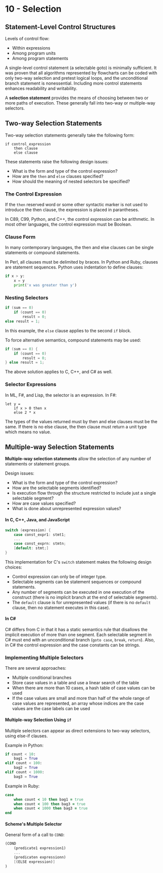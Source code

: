 # 10 - Selection

## Statement-Level Control Structures

Levels of control flow:
- Within expressions
- Among program units
- Among program statements

A single-level control statement (a selectable goto) is minimally sufficient. It was proven that all algorithms represented by flowcharts can be coded with only two-way selection and pretest logical loops, and the unconditional branch statement is nonessential. Including more control statements enhances readability and writability.

A **selection statement** provides the means of choosing between two or more paths of execution. These generally fall into two-way or multiple-way selectors.

## Two-way Selection Statements

Two-way selection statements generally take the following form:

```
if control_expression
    then clause
    else clause
```

These statements raise the following design issues:
- What is the form and type of the control expression?
- How are the `then` and `else` clauses specified?
- How should the meaning of nested selectors be specified?

### The Control Expression

If the `then` reserved word or some other syntactic marker is not used to introduce the then clause, the expression is placed in parantheses.

In C89, C99, Python, and C++, the control expression can be arithmetic. In most other languages, the control expression must be Boolean.

### Clause Form

In many contemporary languages, the then and else clauses can be single statements or compound statements.

In Perl, all clauses must be delimited by braces. In Python and Ruby, clauses are statement sequences. Python uses indentation to define clauses:

```Python
if x > y:
    x = y
    print('x was greater than y')
```

### Nesting Selectors

```Java
if (sum == 0)
    if (count == 0)
        result = 0;
else result = 1;
```

In this example, the `else` clause applies to the second `if` block.

To force alternative semantics, compound statements may be used:

```Java
if (sum == 0) {
    if (count == 0)
        result = 0;
} else result = 1;
```

The above solution applies to C, C++, and C# as well.

### Selector Expressions

In ML, F#, and Lisp, the selector is an expression. In F#:

```F#
let y =
    if x > 0 then x
    else 2 * x
```

The types of the values returned must by then and else clauses must be the same. If there is no else clause, the then clause must return a unit type which means no value.

## Multiple-way Selection Statements

**Multiple-way selection statements** allow the selection of any number of statements or statement groups.

Design issues:
- What is the form and type of the control expression?
- How are the selectable segments identified?
- Is execution flow through the structure restricted to include just a single selectable segment?
- How are case values specified?
- What is done about unrepresented expression values?

#### In C, C++, Java, and JavaScript

```C
switch (expression) {
    case const_expr1: stmt1;
    ...
    case const_exprn: stmtn;
    [default: stmt;]
}
```

This implementation for C's `switch` statement makes the following design choices:
- Control expression can only be of integer type.
- Selectable segments can be statement sequences or compound statements.
- Any number of segments can be executed in one execution of the construct (there is no implicit branch at the end of selectable segments).
- The `default` clause is for unrepresented values (if there is no `default` clause, then no statement executes in this case).

#### In C#

C# differs from C in that it has a static semantics rule that disallows the implicit execution of more than one segment. Each selectable segment in C# must end with an unconditional branch (`goto case`, `break`, `return`). Also, in C# the control expression and the case constants can be strings.

### Implementing Multiple Selectors

There are several approaches:
- Multiple conditional branches
- Store case values in a table and use a linear search of the table
- When there are more than 10 cases, a hash table of case values can be used
- If the case values are small and more than half of the whole range of case values are represented, an array whose indices are the case values are the case labels can be used

#### Multiple-way Selection Using `if`

Multiple selectors can appear as direct extensions to two-way selectors, using else-if clauses.

Example in Python:

```Python
if count < 10:
    bag1 = True
elif count < 100:
    bag2 = True
elif count < 1000:
    bag3 = True
```

Example in Ruby:

```Ruby
case
    when count < 10 then bag1 = true
    when count < 100 then bag3 = true
    when count < 1000 then bag3 = true
end
```

#### Scheme's Multiple Selector

General form of a call to `COND`:

```Scheme
(COND
    (predicate1 expression1)
    ...
    (predicaten expressionn)
    [(ELSE expression)]
)
```
